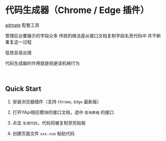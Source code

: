 # 代码生成器（Chrome / Edge 插件）

[admate](https://github.com/cloydlau/admate) 配套工具

管理后台要展示的字段众多 传统的做法是从接口文档复制字段名至代码中 并不断重复这一过程

低效且易出错

代码生成器的作用就是规避该机械行为

<br/>

## Quick Start

1. 安装浏览器插件（支持 `Chrome`, `Edge` 最新版）
   
2. 打开YApi相应模块的接口文档，选中 `查询表格` 的接口

3. 点击 `生成代码`，代码将被复制至剪贴板
   
4. 创建页面文件 `xxx.vue` 粘贴代码
